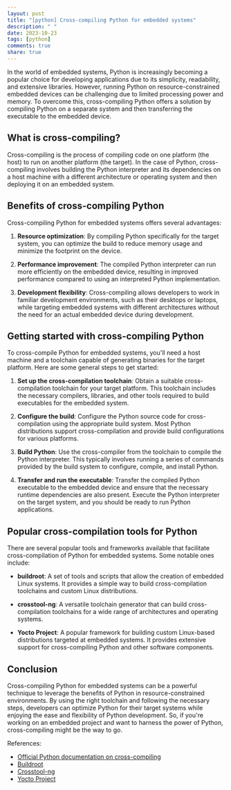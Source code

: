 ```yaml
---
layout: post
title: "[python] Cross-compiling Python for embedded systems"
description: " "
date: 2023-10-23
tags: [python]
comments: true
share: true
---
```


In the world of embedded systems, Python is increasingly becoming a popular choice for developing applications due to its simplicity, readability, and extensive libraries. However, running Python on resource-constrained embedded devices can be challenging due to limited processing power and memory. To overcome this, cross-compiling Python offers a solution by compiling Python on a separate system and then transferring the executable to the embedded device.

## What is cross-compiling?

Cross-compiling is the process of compiling code on one platform (the host) to run on another platform (the target). In the case of Python, cross-compiling involves building the Python interpreter and its dependencies on a host machine with a different architecture or operating system and then deploying it on an embedded system.

## Benefits of cross-compiling Python

Cross-compiling Python for embedded systems offers several advantages:

1. **Resource optimization**: By compiling Python specifically for the target system, you can optimize the build to reduce memory usage and minimize the footprint on the device.
   
2. **Performance improvement**: The compiled Python interpreter can run more efficiently on the embedded device, resulting in improved performance compared to using an interpreted Python implementation.
   
3. **Development flexibility**: Cross-compiling allows developers to work in familiar development environments, such as their desktops or laptops, while targeting embedded systems with different architectures without the need for an actual embedded device during development.

## Getting started with cross-compiling Python

To cross-compile Python for embedded systems, you'll need a host machine and a toolchain capable of generating binaries for the target platform. Here are some general steps to get started:

1. **Set up the cross-compilation toolchain**: Obtain a suitable cross-compilation toolchain for your target platform. This toolchain includes the necessary compilers, libraries, and other tools required to build executables for the embedded system.

2. **Configure the build**: Configure the Python source code for cross-compilation using the appropriate build system. Most Python distributions support cross-compilation and provide build configurations for various platforms.

3. **Build Python**: Use the cross-compiler from the toolchain to compile the Python interpreter. This typically involves running a series of commands provided by the build system to configure, compile, and install Python.

4. **Transfer and run the executable**: Transfer the compiled Python executable to the embedded device and ensure that the necessary runtime dependencies are also present. Execute the Python interpreter on the target system, and you should be ready to run Python applications.

## Popular cross-compilation tools for Python

There are several popular tools and frameworks available that facilitate cross-compilation of Python for embedded systems. Some notable ones include:

- **buildroot**: A set of tools and scripts that allow the creation of embedded Linux systems. It provides a simple way to build cross-compilation toolchains and custom Linux distributions.

- **crosstool-ng**: A versatile toolchain generator that can build cross-compilation toolchains for a wide range of architectures and operating systems.

- **Yocto Project**: A popular framework for building custom Linux-based distributions targeted at embedded systems. It provides extensive support for cross-compiling Python and other software components.

## Conclusion

Cross-compiling Python for embedded systems can be a powerful technique to leverage the benefits of Python in resource-constrained environments. By using the right toolchain and following the necessary steps, developers can optimize Python for their target systems while enjoying the ease and flexibility of Python development. So, if you're working on an embedded project and want to harness the power of Python, cross-compiling might be the way to go.

References:
- [Official Python documentation on cross-compiling](https://docs.python.org/3/using/unix.html#compiling-python-on-unix-like-systems)
- [Buildroot](https://buildroot.org/)
- [Crosstool-ng](https://crosstool-ng.github.io/)
- [Yocto Project](https://www.yoctoproject.org/)